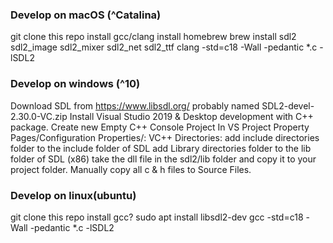 ### Develop on macOS (^Catalina)
git clone this repo
install gcc/clang
install homebrew
brew install sdl2 sdl2_image sdl2_mixer sdl2_net sdl2_ttf
clang -std=c18 -Wall -pedantic *.c -lSDL2

### Develop on windows (^10)
Download SDL from https://www.libsdl.org/
probably named SDL2-devel-2.30.0-VC.zip
Install Visual Studio 2019 & Desktop development with C++ package.
Create new Empty C++ Console Project
In VS Project Property Pages/Configuration Properties/:
VC++ Directories:
add include directories folder to the include folder of SDL
add Library directories folder to the lib folder of SDL (x86)
take the dll file in the sdl2/lib folder and copy it to your project folder.
Manually copy all c & h files to Source Files.

### Develop on linux(ubuntu)
git clone this repo
install gcc?
sudo apt install libsdl2-dev
gcc -std=c18 -Wall -pedantic *.c -lSDL2
